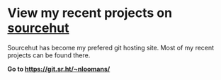 # View my recent projects on [sourcehut](https://git.sr.ht/~nloomans/)

Sourcehut has become my prefered git hosting site. Most of my recent projects can be found there.

**Go to https://git.sr.ht/~nloomans/**
